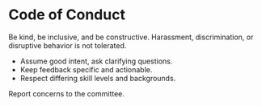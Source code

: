 # Code of Conduct

Be kind, be inclusive, and be constructive. Harassment, discrimination, or disruptive behavior is not tolerated.

- Assume good intent, ask clarifying questions.
- Keep feedback specific and actionable.
- Respect differing skill levels and backgrounds.

Report concerns to the committee.
